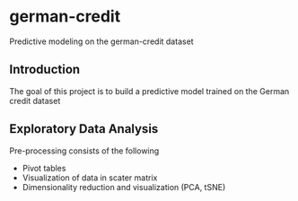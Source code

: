 # german-credit

Predictive modeling on the german-credit dataset


## Introduction

The goal of this project is to build a predictive model trained on the German credit dataset 


## Exploratory Data Analysis 

Pre-processing consists of the following

- Pivot tables 
- Visualization of data in scater matrix
- Dimensionality reduction and visualization (PCA, tSNE) 


##
